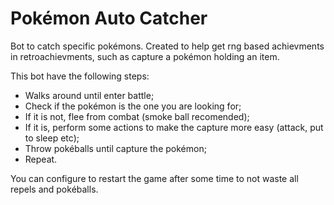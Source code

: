 # Pokémon Auto Catcher

Bot to catch specific pokémons. Created to help get rng based
achievments in retroachievments, such as capture a pokémon holding an
item.

This bot have the following steps:

- Walks around until enter battle;
- Check if the pokémon is the one you are looking for;
- If it is not, flee from combat (smoke ball recomended);
- If it is, perform some actions to make the capture more easy (attack,
  put to sleep etc);
- Throw pokéballs until capture the pokémon;
- Repeat.

You can configure to restart the game after some time to not waste all
repels and pokéballs.
